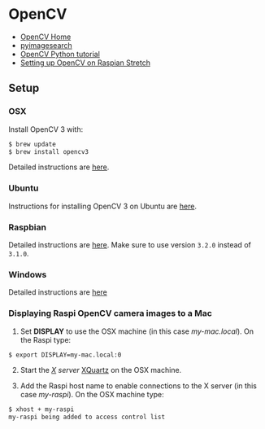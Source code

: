 # OpenCV 

* [OpenCV Home](http://opencv.org)
* [pyimagesearch](http://www.pyimagesearch.com)
* [OpenCV Python tutorial](http://docs.opencv.org/3.0-beta/doc/py_tutorials/py_tutorials.html)
* [Setting up OpenCV on Raspian Stretch](http://www.pyimagesearch.com/2017/09/04/raspbian-stretch-install-opencv-3-python-on-your-raspberry-pi/)

## Setup

### OSX

Install OpenCV 3 with:

```bash
$ brew update
$ brew install opencv3
```

Detailed instructions are
[here](http://www.pyimagesearch.com/2016/12/19/install-opencv-3-on-macos-with-homebrew-the-easy-way/).


### Ubuntu

Instructions for installing OpenCV 3 on Ubuntu are [here](http://www.learnopencv.com/install-opencv3-on-ubuntu/).
### Raspbian

Detailed instructions are 
[here](http://www.pyimagesearch.com/2016/04/18/install-guide-raspberry-pi-3-raspbian-jessie-opencv-3/).
Make sure to use version `3.2.0` instead of `3.1.0`.

### Windows

Detailed instructions are [here](http://www.learnopencv.com/install-opencv3-on-windows/)

### Displaying Raspi OpenCV camera images to a Mac

1) Set **DISPLAY** to use the OSX machine (in this case *my-mac.local*). 
On the Raspi type:
```bash
$ export DISPLAY=my-mac.local:0
```

2) Start the *[X](https://en.wikipedia.org/wiki/X_Window_System) server* 
[XQuartz](https://www.xquartz.org) on the OSX machine.

3) Add the Raspi host name to enable connections to the X server (in this case *my-raspi*). 
On the OSX machine type:
```bash
$ xhost + my-raspi
my-raspi being added to access control list
```

